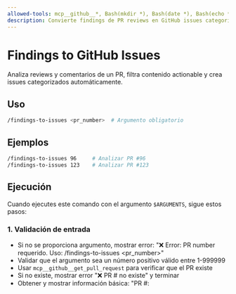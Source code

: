```yaml
---
allowed-tools: mcp__github__*, Bash(mkdir *), Bash(date *), Bash(echo *)
description: Convierte findings de PR reviews en GitHub issues categorizados automáticamente
---
```


# Findings to GitHub Issues

Analiza reviews y comentarios de un PR, filtra contenido actionable y crea issues categorizados automáticamente.

## Uso
```bash
/findings-to-issues <pr_number>  # Argumento obligatorio
```

## Ejemplos
```bash
/findings-to-issues 96     # Analizar PR #96
/findings-to-issues 123    # Analizar PR #123
```

## Ejecución

Cuando ejecutes este comando con el argumento `$ARGUMENTS`, sigue estos pasos:

### 1. Validación de entrada
- Si no se proporciona argumento, mostrar error: "❌ Error: PR number requerido. Uso: /findings-to-issues <pr_number>"
- Validar que el argumento sea un número positivo válido entre 1-999999
- Usar `mcp__github__get_pull_request` para verificar que el PR existe
- Si no existe, mostrar error "❌ PR #<number> no existe" y terminar
- Obtener y mostrar información básica: "PR #<number>: <title>"

### 2. Extracción de datos
- Mostrar: "Extracting review findings..."
- Usar `mcp__github__get_pull_request_reviews` para obtener todas las reviews del PR
- Usar `mcp__github__get_pull_request_comments` para obtener todos los comentarios del PR
- Usar `mcp__github__get_issue_comments` para obtener comentarios de conversación del PR
- Analizar body del PR (obtenido en paso 1) para detectar contenido actionable de Claude Code Review
- Contar reviews, comentarios, issue comments y contenido del PR body
- Mostrar: "Found <X> reviews, <Y> comments, <Z> issue comments and PR body analysis"
- Usar `mcp__github__get_me` para obtener usuario actual y capturar username para asignación automática

### 3. Filtrado inteligente de reviews
- Para cada review obtenida, analizar:
  - **Filtrar ruido automáticamente**: Skip si estado es "APPROVED" Y no tiene body útil
  - **Filtrar contenido genérico**: Skip si body contiene solo: LGTM, 👍, ✅, Good, Great
  - **Detectar contenido actionable**:
    - Si estado es "CHANGES_REQUESTED" = automáticamente actionable
    - Si body contiene keywords: should, must, need, fix, error, issue, problem, security, performance, test
  - **Capturar contexto**: reviewer + review body completo
  - Agregar a lista de findings: "Actionable review from <reviewer>: <body>"

### 4. Filtrado inteligente de comentarios y PR body
- Para cada comentario obtenido, analizar:
  - **Filtrar ruido**: Skip si body vacío o contiene solo: LGTM, 👍, ✅, Good, Great, Thanks
  - **Detectar contenido actionable**: Si body contiene keywords: should, must, need, fix, error, issue, problem, security, performance, test, suggestion, recommend
  - **Capturar contexto**: commenter + comment body completo
  - Agregar a lista de findings: "Actionable comment from <commenter>: <body>"
- Para cada issue comment obtenido, analizar:
  - **Detectar Claude Code Review**: Priorizar comentarios de Claude bot con análisis detallado
  - **Detectar contenido actionable**: Si body contiene keywords: should, must, need, fix, error, issue, problem, security, performance, test, suggestion, recommend, consider, enhancement
  - **Capturar contexto**: commenter + issue comment body completo
  - Agregar a lista de findings: "Actionable issue comment from <commenter>: <body>"
- Para el body del PR obtenido, analizar:
  - **Detectar análisis de Claude Code Review**: Buscar secciones con findings, recomendaciones, o issues identificados
  - **Detectar contenido actionable**: Si contiene keywords de mejora o problemas técnicos identificados
  - **Capturar contexto**: Claude Code Review analysis completo
  - Agregar a lista de findings: "PR body analysis: <content>"

### 5. Categorización automática
- Para cada finding actionable, determinar categoría basado en keywords:
  - **Security**: Si contiene security, vulnerability, injection → labels="security"
  - **Performance**: Si contiene performance, slow, optimize → labels="performance"  
  - **Testing**: Si contiene test, coverage → labels="testing"
  - **Documentation**: Si contiene documentation, readme, docs → labels="documentation"
  - **Refactor**: Si contiene refactor, restructure, simplify → labels="refactor"
  - **Accessibility**: Si contiene accessibility, a11y, aria, screen reader → labels="accessibility"
  - **Bug**: Categoría default → labels="bug"
- Generar título del issue: "[<Category>] <texto_relevante>"
- Extraer texto relevante (primeros 50 caracteres después de ":")
- Si texto vacío, usar "Review finding" como fallback

### 6. Generación de issues estructurados
- Para cada finding categorizado, construir issue body usando template:
  ```
  ## Finding from PR #<pr_number>
  
  **Source**: <finding_completo>
  
  **Context**: 
  - **PR**: #<pr_number> - <pr_title>
  - **Type**: Review Finding
  - **Category**: <category>
  
  ## Suggested Solution
  Address the concern mentioned in the review comment.
  
  ## Acceptance Criteria
  - [ ] Issue addressed according to review feedback
  - [ ] Tests added/updated if needed
  - [ ] No similar issues remain in codebase
  ```

### 7. Creación de issues
- Para cada issue estructurado:
  - Usar `mcp__github__create_issue` con título, body, labels y assignees=[username_actual]
  - Capturar número del issue creado
  - Mostrar progreso: "Created issue #<number>: <title>"
  - Mantener lista de issues creados exitosamente
- Si no hay findings actionable, mostrar: "No actionable findings found"

### 8. Auto-vinculación con PR
- Si se crearon issues:
  - Obtener body actual del PR usando `mcp__github__get_pull_request`
  - Construir sección AUTO-CLOSE:
    ```
    <!-- AUTO-CLOSE:START -->
    ## Associated Issues from Findings
    
    - Fixes #<issue1> - <title1>
    - Fixes #<issue2> - <title2>
    <!-- AUTO-CLOSE:END -->
    ```
  - **Actualización idempotente**: Si sección AUTO-CLOSE ya existe, reemplazarla
  - Si no existe, agregarla al final del PR body
  - Usar `mcp__github__update_pull_request` para actualizar el PR
  - Confirmar: "Issues associated to PR #<number>"

### 9. Logging estructurado
- Crear directorio de logs: `mkdir -p .claude/logs/$(date +%Y-%m-%d)`
- Generar timestamp: `date '+%Y-%m-%dT%H:%M:%S'`
- Crear entrada JSONL con:
  - timestamp, pr_number, issues creados, author (de get_me), findings_count, categories_detected
  - conteos: issues_created, reviews_analyzed, comments_analyzed, issue_comments_analyzed
- Append a archivo: `.claude/logs/<fecha>/findings_activity.jsonl`

### 10. Reporte final
- Mostrar resumen completo:
  ```
  Summary:
  - PR analyzed: #<number>
  - Reviews: <count> | Comments: <count> | Issue Comments: <count>
  - Issues created: <count>
  - Issues: <lista_números>
  - Log: <ruta_log>
  ```

## 📊 Logging Format Template

```json
{"timestamp":"<ISO_timestamp>","pr_number":<number>,"issues":"<space_separated_numbers>","issues_created":<count>,"author":"<username>","findings_count":<count>,"categories_detected":"<space_separated>","reviews_analyzed":<count>,"comments_analyzed":<count>,"issue_comments_analyzed":<count>}
```

**IMPORTANTE**: 
- No solicitar confirmación al usuario en ningún paso
- Ejecutar todos los pasos secuencialmente
- Si algún paso falla, detener ejecución y mostrar error claro
- Manejar gracefully casos donde no hay findings actionable